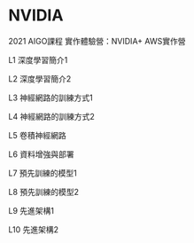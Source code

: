 # NVIDIA
2021 AIGO課程
實作體驗營：NVIDIA+ AWS實作營

 L1 深度學習簡介1

 L2 深度學習簡介2

 L3 神經網路的訓練方式1

 L4 神經網路的訓練方式2

 L5 卷積神經網路

 L6 資料增強與部署

 L7 預先訓練的模型1

 L8 預先訓練的模型2

 L9 先進架構1

 L10 先進架構2
